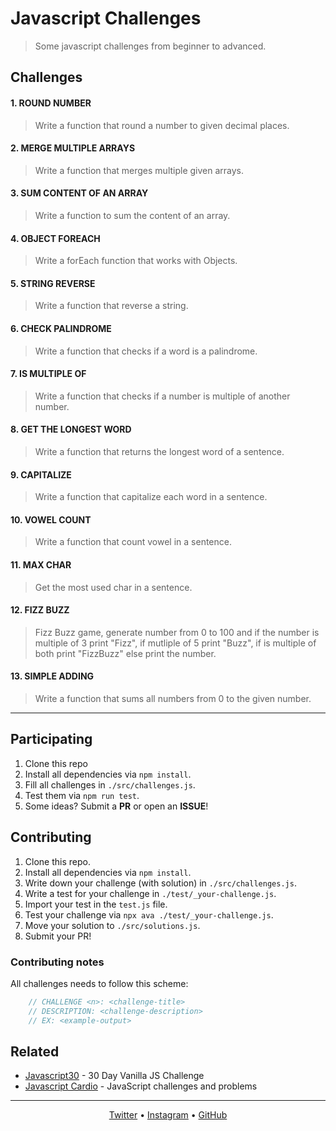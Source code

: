 # Javascript Challenges
> Some javascript challenges from beginner to advanced.

## Challenges

#### 1. ROUND NUMBER
> Write a function that round a number to given decimal places.

#### 2. MERGE MULTIPLE ARRAYS
> Write a function that merges multiple given arrays.

#### 3. SUM CONTENT OF AN ARRAY
> Write a function to sum the content of an array.

#### 4. OBJECT FOREACH
> Write a forEach function that works with Objects.

#### 5. STRING REVERSE
> Write a function that reverse a string.

#### 6. CHECK PALINDROME
> Write a function that checks if a word is a palindrome.

#### 7. IS MULTIPLE OF
> Write a function that checks if a number is multiple of another number.

#### 8. GET THE LONGEST WORD
> Write a function that returns the longest word of a sentence.

#### 9. CAPITALIZE
> Write a function that capitalize each word in a sentence.

#### 10. VOWEL COUNT
> Write a function that count vowel in a sentence.

#### 11. MAX CHAR
> Get the most used char in a sentence.

#### 12. FIZZ BUZZ
> Fizz Buzz game, generate number from 0 to 100 and if the number is multiple of 3 print "Fizz", if mutliple of 5 print "Buzz", if is multiple of both print "FizzBuzz" else print the number.

#### 13. SIMPLE ADDING
> Write a function that sums all numbers from 0 to the given number.

---
## Participating
1. Clone this repo
2. Install all dependencies via `npm install`.
3. Fill all challenges in `./src/challenges.js`.
4. Test them via `npm run test`.
5. Some ideas? Submit a **PR** or open an **ISSUE**!

## Contributing
1. Clone this repo.
2. Install all dependencies via `npm install`.
3. Write down your challenge (with solution) in `./src/challenges.js`.
4. Write a test for your challenge in `./test/_your-challenge.js`.
5. Import your test in the `test.js` file.
6. Test your challenge via `npx ava ./test/_your-challenge.js`.
7. Move your solution to `./src/solutions.js`.
8. Submit your PR!


### Contributing notes
All challenges needs to follow this scheme:

```js
	// CHALLENGE <n>: <challenge-title>
	// DESCRIPTION: <challenge-description>
	// EX: <example-output>
```

## Related
- [Javascript30][js30] - 30 Day Vanilla JS Challenge
- [Javascript Cardio][jscardio] - JavaScript challenges and problems

--------
<p align="center">
	<a href="https://twitter.com/rawnlydev">Twitter</a> • <a href="https://instagram.com/fede.vitale">Instagram</a>  • <a href="https://github.com/rawnly">GitHub</a>
</p>


[js30]: https://github.com/wesbos/JavaScript30
[jscardio]: https://github.com/bradtraversy/javascript_cardio
